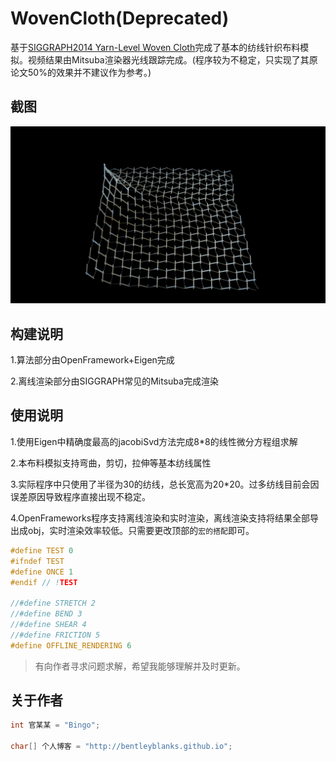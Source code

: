 # WovenCloth(Deprecated)
基于[SIGGRAPH2014 Yarn-Level Woven Cloth](http://dl.acm.org/citation.cfm?doid=2661229.2661279)完成了基本的纺线针织布料模拟。视频结果由Mitsuba渲染器光线跟踪完成。(程序较为不稳定，只实现了其原论文50%的效果并不建议作为参考。)

## 截图
![screenshot](https://github.com/BentleyBlanks/WovenCloth/blob/master/screenshot/1.png)

## 构建说明
1.算法部分由OpenFramework+Eigen完成

2.离线渲染部分由SIGGRAPH常见的Mitsuba完成渲染

## 使用说明
1.使用Eigen中精确度最高的jacobiSvd方法完成8*8的线性微分方程组求解

2.本布料模拟支持弯曲，剪切，拉伸等基本纺线属性

3.实际程序中只使用了半径为30的纺线，总长宽高为20*20。过多纺线目前会因误差原因导致程序直接出现不稳定。

4.OpenFrameworks程序支持离线渲染和实时渲染，离线渲染支持将结果全部导出成obj，实时渲染效率较低。只需要更改顶部的```宏的搭配```即可。
```cpp
#define TEST 0
#ifndef TEST
#define ONCE 1
#endif // !TEST

//#define STRETCH 2
//#define BEND 3
//#define SHEAR 4
//#define FRICTION 5
#define OFFLINE_RENDERING 6
```

>    有向作者寻求问题求解，希望我能够理解并及时更新。

## 关于作者

```cpp
int 官某某 = "Bingo";

char[] 个人博客 = "http://bentleyblanks.github.io";
```

